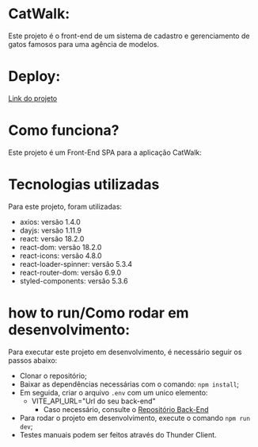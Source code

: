 # CatWalk:

Este projeto é o front-end de um sistema de cadastro e gerenciamento de gatos famosos para uma agência de modelos.

# Deploy:

[Link do projeto](catwalk-chi.vercel.app)

# Como funciona?

Este projeto é um Front-End SPA para a aplicação CatWalk:

# Tecnologias utilizadas

Para este projeto, foram utilizadas:

- axios: versão 1.4.0
- dayjs: versão 1.11.9
- react: versão 18.2.0
- react-dom: versão 18.2.0
- react-icons: versão 4.8.0
- react-loader-spinner: versão 5.3.4
- react-router-dom: versão 6.9.0
- styled-components: versão 5.3.6

# how to run/Como rodar em desenvolvimento:

Para executar este projeto em desenvolvimento, é necessário seguir os passos abaixo:

- Clonar o repositório;
- Baixar as dependências necessárias com o comando: `npm install`;
- Em seguida, criar o arquivo `.env` com um unico elemento:
  - VITE_API_URL="Url do seu back-end"
    - Caso necessário, consulte o [Repositório Back-End](https://github.com/Vinni088/projeto18-freela-back)
- Para rodar o projeto em desenvolvimento, execute o comando `npm run dev`;
- Testes manuais podem ser feitos através do Thunder Client.
